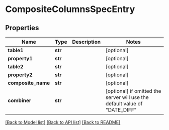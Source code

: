 # CompositeColumnsSpecEntry

## Properties
Name | Type | Description | Notes
------------ | ------------- | ------------- | -------------
**table1** | **str** |  | [optional] 
**property1** | **str** |  | [optional] 
**table2** | **str** |  | [optional] 
**property2** | **str** |  | [optional] 
**composite_name** | **str** |  | [optional] 
**combiner** | **str** |  | [optional]  if omitted the server will use the default value of "DATE_DIFF"

[[Back to Model list]](../README.md#documentation-for-models) [[Back to API list]](../README.md#documentation-for-api-endpoints) [[Back to README]](../README.md)


